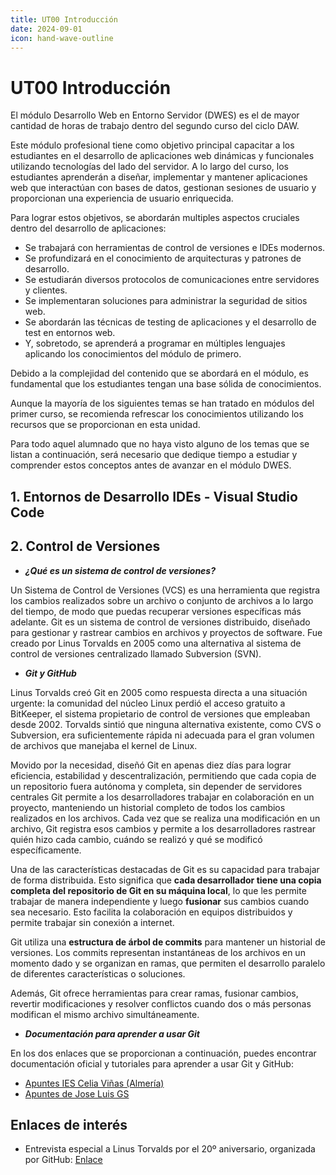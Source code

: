 ```yaml
---
title: UT00 Introducción
date: 2024-09-01    
icon: hand-wave-outline
---
```


# UT00 Introducción

El módulo Desarrollo Web en Entorno Servidor (DWES) es el de mayor cantidad de horas de trabajo dentro del segundo curso del ciclo DAW. 

Este módulo profesional tiene como objetivo principal capacitar a los estudiantes en el desarrollo de aplicaciones web dinámicas y funcionales utilizando tecnologías del lado del servidor. A lo largo del curso, los estudiantes aprenderán a diseñar, implementar y mantener aplicaciones web que interactúan con bases de datos, gestionan sesiones de usuario y proporcionan una experiencia de usuario enriquecida.

Para lograr estos objetivos, se abordarán multiples aspectos cruciales dentro del desarrollo de aplicaciones:
 * Se trabajará con herramientas de control de versiones e IDEs modernos.
 * Se profundizará en el conocimiento de arquitecturas y patrones de desarrollo.
 * Se estudiarán diversos protocolos de comunicaciones entre servidores y clientes.
 * Se implementaran soluciones para administrar la seguridad de sitios web.
 * Se abordarán las técnicas de testing de aplicaciones y el desarrollo de test en entornos web.
 * Y, sobretodo, se aprenderá a programar en múltiples lenguajes aplicando los conocimientos del módulo de primero.

Debido a la complejidad del contenido que se abordará en el módulo, es fundamental que los estudiantes tengan una base sólida de conocimientos. 

Aunque la mayoría de los siguientes temas se han tratado en módulos del primer curso, se recomienda refrescar los conocimientos utilizando los recursos que se proporcionan en esta unidad.

Para todo aquel alumnado que no haya visto alguno de los temas que se listan a continuación, será 
necesario que dedique tiempo a estudiar y comprender estos conceptos antes de avanzar en el módulo DWES.

## 1. Entornos de Desarrollo IDEs - Visual Studio Code


## 2. Control de Versiones
* ***¿Qué es un sistema de control de versiones?***

Un Sistema de Control de Versiones (VCS) es una herramienta que registra los cambios realizados sobre un archivo o conjunto de archivos a lo largo del tiempo, de modo que puedas recuperar versiones específicas más adelante. Git es un sistema de control de versiones distribuido, diseñado para gestionar y rastrear cambios en archivos y proyectos de software. Fue creado por Linus Torvalds en 2005 como una alternativa al sistema de control de versiones centralizado llamado Subversion (SVN).
* ***Git y GitHub*** 

Linus Torvalds creó Git en 2005 como respuesta directa a una situación urgente: la comunidad del núcleo Linux perdió el acceso gratuito a BitKeeper, el sistema propietario de control de versiones que empleaban desde 2002. Torvalds sintió que ninguna alternativa existente, como CVS o Subversion, era suficientemente rápida ni adecuada para el gran volumen de archivos que manejaba el kernel de Linux. 

Movido por la necesidad, diseñó Git en apenas diez días para lograr eficiencia, estabilidad y descentralización, permitiendo que cada copia de un repositorio fuera autónoma y completa, sin depender de servidores centrales
Git permite a los desarrolladores trabajar en colaboración en un proyecto, manteniendo un historial completo de todos los cambios realizados en los archivos. Cada vez que se realiza una modificación en un archivo, Git registra esos cambios y permite a los desarrolladores rastrear quién hizo cada cambio, cuándo se realizó y qué se modificó específicamente. 

Una de las características destacadas de Git es su capacidad para trabajar de forma distribuida. Esto significa que **cada desarrollador tiene una copia completa del repositorio de Git en su máquina local**, lo que les permite trabajar de manera independiente y luego **fusionar** sus cambios cuando sea necesario. Esto facilita la colaboración en equipos distribuidos y permite trabajar sin conexión a internet. 

Git utiliza una **estructura de árbol de commits** para mantener un historial de versiones. Los commits representan instantáneas de los archivos en un momento dado y se organizan en ramas, que permiten el desarrollo paralelo de diferentes características o soluciones. 

Además, Git ofrece herramientas para crear ramas, fusionar cambios, revertir modificaciones y resolver conflictos cuando dos o más personas modifican el mismo archivo simultáneamente.

* ***Documentación para aprender a usar Git***

En los dos enlaces que se proporcionan a continuación, puedes encontrar documentación oficial y tutoriales para aprender a usar Git y GitHub:
 - [Apuntes IES Celia Viñas (Almería)](https://iescelia.org/docs/dwes/_site/scv-git/) 
 - [Apuntes de Jose Luis GS](https://github.com/joseluisgs/git-tutorial)


## Enlaces de interés

* Entrevista especial a Linus Torvalds por el 20º aniversario, organizada por GitHub: [Enlace](skatox.com/blog/2025/06/23/entrevista-a-linus-torvalds-por-los-20-anos-de-git/)